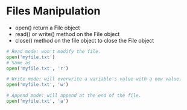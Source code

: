 # Files Manipulation

* open\(\) return a File object
* read\(\) or write\(\) method on the File object
* close\(\) method on the file object to close the File object

```python
# Read mode: won't modify the file.
open('myfile.txt') 
# Same as
open('myfile.txt', 'r')

# Write mode: will overwrite a variable's value with a new value.
open('myfile.txt', 'w')

# Append mode: will append at the end of the file.
open('myfile.txt', 'a')
```



